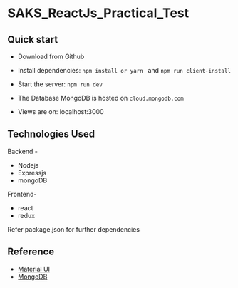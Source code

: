# SAKS_ReactJs_Practical_Test


## Quick start
* Download from Github

* Install dependencies: ```npm install or yarn ``` and ```npm run client-install ```

* Start the server: ```npm run dev ```
* The Database MongoDB is hosted on ``` cloud.mongodb.com ```

* Views are on: localhost:3000

## Technologies Used

Backend -
* Nodejs
* Expressjs
* mongoDB

Frontend-
* react
* redux

Refer package.json for further dependencies

## Reference

* [Material UI](https://material-ui.com/)
* [MongoDB](https://docs.mongodb.com/)
